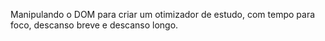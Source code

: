 Manipulando o DOM para criar um otimizador de estudo, com tempo para foco, descanso breve e descanso longo.
